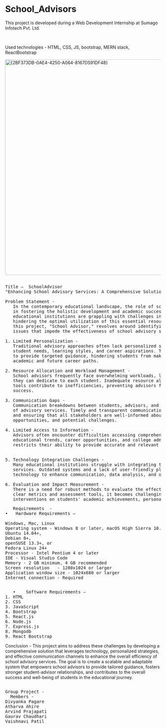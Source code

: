 # School_Advisors
<p>This project is developed during a Web Development Internship at Sumago Infotech Pvt. Ltd.</p><br>
<p>Used technologies - HTML, CSS, JS, bootstrap, MERN stack, ReactBootstrap</p>

<img width="698" alt="{2BF373DB-0AE4-4250-A064-8167D591DF48}" src="https://github.com/user-attachments/assets/313cd88b-3313-4263-bdae-842fad8ede3b" />

<pre>

Title –  SchoolAdvisor 
"Enhancing School Advisory Services: A Comprehensive Solution for Improved Student Guidance" 

Problem Statement -
   In the contemporary educational landscape, the role of school advisors is pivotal 
   in fostering the holistic development and academic success of students. However, many 
   educational institutions are grappling with challenges in their advisory services, 
   hindering the optimal utilization of this essential resource. The problem statement for 
   this project, "School Advisor," revolves around identifying and addressing the key 
   issues that impede the effectiveness of school advisory services.

1. Limited Personalization -
   Traditional advisory approaches often lack personalized strategies tailored to individual 
   student needs, learning styles, and career aspirations. This hampers the advisor's ability 
   to provide targeted guidance, hindering students from making informed decisions about their 
   academic and future career paths.

2. Resource Allocation and Workload Management -
   School advisors frequently face overwhelming workloads, limiting the time and attention 
   they can dedicate to each student. Inadequate resource allocation and a lack of streamlined 
   tools contribute to inefficiencies, preventing advisors from maximizing their impact on student 
   success.

3. Communication Gaps -
   Communication breakdowns between students, advisors, and parents can hinder the effectiveness 
   of advisory services. Timely and transparent communication is essential for building trust 
   and ensuring that all stakeholders are well-informed about academic progress, extracurricular 
   opportunities, and potential challenges.

4. Limited Access to Information -
   Advisors often encounter difficulties accessing comprehensive and up-to-date information about 
   educational trends, career opportunities, and college admission requirements. This limitation 
   restricts their ability to provide accurate and relevant guidance to students.


5. Technology Integration Challenges -
   Many educational institutions struggle with integrating technology seamlessly into advisory 
   services. Outdated systems and a lack of user-friendly platforms impede the efficient use of 
   technology to enhance communication, data analysis, and overall advisory processes.

6. Evaluation and Impact Measurement -
   There is a need for robust methods to evaluate the effectiveness of advisory services. Without 
   clear metrics and assessment tools, it becomes challenging to measure the impact of advisory 
   interventions on students' academic achievements, personal growth, and post-graduation success.
</pre>
<pre>
   Requirements  -
•	Hardware Requirements –

Windows, Mac, Linux
Operating system - Windows 8 or later, macOS High Sierra 10.13 or later	64-bit
Ubuntu 14.04+,
Debian 8+,
openSUSE 13.3+, or
Fedora Linux 24+
Processor - Intel Pentium 4 or later
IDE - Visual Studio Code		
Memory - 2 GB minimum, 4 GB recommended
Screen resolution	- 1280x1024 or larger
Application window size - 1024x680 or larger
Internet connection - Required

</pre>
<pre>
   •	Software Requirements –
1. HTML
2. CSS
3. JavaScript
4. Bootstrap
5. React.js
6. Node.js
7. Express.js
8. Mongodb
9. React Bootstrap
</pre>

   
Conclusion -
This project aims to address these challenges by developing a comprehensive solution that leverages technology, personalized strategies, and effective communication channels to enhance the overall efficiency of school advisory services. The goal is to create a scalable and adaptable system that empowers school advisors to provide tailored guidance, fosters stronger student-advisor relationships, and contributes to the overall success and well-being of students in the educational journey.

<pre>  
Group Project - 
  Members - 
Divyanka Pagare  
Atharva Ahire 
Arvind Prajapati 
Gaurav Chaudhari 
Vaishnavi Patil </pre>



